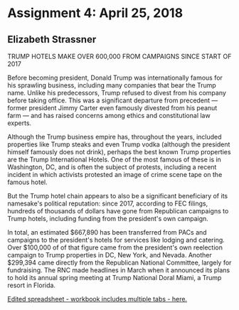 # Assignment 4: April 25, 2018
## Elizabeth Strassner

TRUMP HOTELS MAKE OVER 600,000 FROM CAMPAIGNS SINCE START OF 2017

Before becoming president, Donald Trump was internationally famous for his sprawling business, including many companies that bear the Trump name. Unlike his predecessors, Trump refused to divest from his company before taking office. This was a significant departure from precedent — former president Jimmy Carter even famously divested from his peanut farm — and has raised concerns among ethics and constitutional law experts.

Although the Trump business empire has, throughout the years, included properties like Trump steaks and even Trump vodka (although the president himself famously does not drink), perhaps the best known Trump properties are the Trump International Hotels. One of the most famous of these is in Washington, DC, and is often the subject of protests, including a recent incident in which activists protested an image of crime scene tape on the famous hotel.

But the Trump hotel chain appears to also be a significant beneficiary of its namesake's political reputation: since 2017, according to FEC filings, hundreds of thousands of dollars have gone from Republican campaigns to Trump hotels, including funding from the president's own campaign. 

In total, an estimated $667,890 has been transferred from PACs and campaigns to the president's hotels for services like lodging and catering. Over $100,000 of of that figure came from the president's own reelection campaign to Trump properties in DC, New York, and Nevada. Another $299,394 came directly from the Republican National Committee, largely for fundraising. The RNC made headlines in March when it announced its plans to hold its annual spring meeting at Trump National Doral Miami, a Trump resort in Florida. 

[Edited spreadsheet - workbook includes multiple tabs - here.](https://docs.google.com/spreadsheets/d/1ckhFMHexi3JmwBMeH3wRiC5zmPSiAEU1oXL1HGak73E/edit#gid=0)
